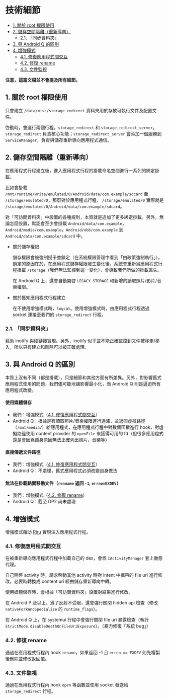 # 技術細節

<!-- TOC depthFrom:2 depthTo:3 -->

- [1. 關於 root 權限使用](#1-關於-root-權限使用)
- [2. 儲存空間隔離（重新導向）](#2-儲存空間隔離重新導向)
    - [2.1. 「同步資料夾」](#21-同步資料夾)
- [3. 與 Android Q 的區別](#3-與-android-q-的區別)
- [4. 增強模式](#4-增強模式)
    - [4.1. 修復應用程式間交互](#41-修復應用程式間交互)
    - [4.2. 修復 rename](#42-修復-rename)
    - [4.3. 文件監視](#43-文件監視)

<!-- /TOC -->

**注意，這篇文檔並不會提及所有細節。**

## 1. 關於 root 權限使用

只會建立 `/data/misc/storage_redirect` 資料夾用於存放可執行文件及配置文件。

啓動時，會運行兩個行程，`storage_redirect` 和 `storage_redirect_server`。`storage_redirect` 負責核心功能；`storage_redirect_server` 會添加一個服務到 `ServiceManager`，負責與儲存重新導向應用程式通信。

## 2. 儲存空間隔離（重新導向）

在應用程式行程建立後，進入應用程式行程的掛載命名空間進行一系列的綁定掛載。

比如會掛載 `/mnt/runtime/write/emulated/0/Android/data/com.example/sdcard` 至 `/storage/emulated/0`，那麼對於應用程式行程， `/storage/emulated/0` 實際就是 `/storage/emulated/0/Android/data/com.example/sdcard`。

對「可訪問資料夾」中設置的各種規則，本質就是追加了更多綁定掛載。另外，無論怎麼設置，默認會至少會掛載 `Android/data/com.example`，`Android/media/com.example`，`Android/obb/com.example` 到 `Android/data/com.example/sdcard` 中。

* 關於儲存權限

  儲存權限會被強制授予並鎖定（在系統權限管理中看到「由政策強制執行」）。鎖定的原因在於，在應用程式儲存權限發生變化後，系統會重新爲應用程式行程掛載 `/storage`（我們無法監控到這一變化），會導致我們所做的掛載丟失。

  在 Android Q 上，還會自動開啓 `LEGACY_STORAGE` 和新增的讀取照片/影片/音樂權限。

* 關於獲知應用程式行程建立

  在不使用增強模式時，`logcat`。使用增強模式時，由應用程式行程透過 socket 連接至我們的 `storage_redirect` 行程。

### 2.1. 「同步資料夾」

藉助 inotify 與硬鏈接實現。另外，inotify 似乎並不能正確監控到文件被移走/移入，所以只有建立和刪除可以被正確處理。

## 3. 與 Android Q 的區別

本質上沒有不同（都是掛載），只是細節和其他方面有所差異。另外，對影響舊式應用程式使用的問題，我們儘可能地讓影響最小化，而 Android Q 則是逼迫所有應用程式改變。

#### 使用媒體儲存

* 我們：增強模式（[4.1. 修復應用程式間交互](#41-修復應用程式間交互)）
* Android Q：根據是有讀取照片/音樂權限進行過濾，並返回虛擬路徑（`/mnt/media/`）給應用程式，在應用程式行程中對數個函數進行 hook，對虛擬路徑使用 content provider 的 `openFile` 來獲得可用的 fd（但很多應用程式還是會因爲自身原因無法正確列出照片，音樂等）

#### 直接傳遞文件路徑

* 我們：增強模式（[4.1. 修復應用程式間交互](#41-修復應用程式間交互)）
* Android Q：不處理，舊式應用程式必須改變自身做法

#### 無法在掛載點間移動文件（`renname` 返回 `-1`, `errno=EXDEV`）

* 我們：增強模式（[4.2. 修復 rename](#42-修復-rename)）
* Android Q：截至 DP2 尚未處理

## 4. 增強模式

增強模式藉助 [Riru](https://github.com/RikkaApps/Riru) 實現注入應用程式行程。

### 4.1. 修復應用程式間交互

在被重新導向應用程式行程中加載自己的 dex，會爲 `IActivityManager` 套上動態代理。

自己開啓 activity 時，請求啓動其他 activity 時對 intent 中攜帶的 file uri 進行修改，必要時轉換成 content uri 經由儲存重新導向中轉。

使用媒體儲存時，會根據「可訪問資料夾」設置對結果進行修改。

在 Android P 及以上，爲了反射不受限，還會強行關閉 hidden api 檢查（修改 `nativeForkAndSpecialize` 的 `runtime_flags`）。

在 Android Q 上，在 systemui 行程中會強行關閉 file uri 暴露檢查（執行 `StrictMode.disableDeathOnFileUriExposure`）。（暴力修復「系統 bug」）

### 4.2. 修復 rename

通過在應用程式行程內 hook `rename`，如果返回 -1 且 `errno == EXDEV` 則先複製後刪除並修改返回值。

### 4.3. 文件監視

通過在應用程式行程內 hook `open` 等函數並使用 socket 發送給 `storage_redirect` 行程。